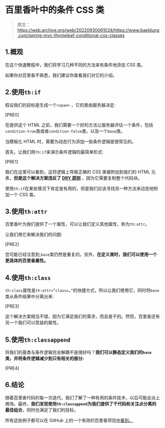 # 百里香叶中的条件 CSS 类

> 原文：<https://web.archive.org/web/20220930061024/https://www.baeldung.com/spring-mvc-thymeleaf-conditional-css-classes>

## 1.概观

在这个快速教程中，我们将学习几种不同的方法来有条件地添加 CSS 类。

如果你对百里香不熟悉，我们建议你查看我们对它的介绍。

## 2.使用`th:if`

假设我们的目标是生成一个`<span>` ，它的类由服务器决定:

[PRE0]

在提供这个 HTML 之前，我们需要一个好的方法让服务器评估一个条件，包括`condition-true`类或者`condition-false`类，以及一个`base`类。

当模板化 HTML 时，需要为动态行为添加一些条件逻辑是很常见的。

首先，让我们用`th:if`来演示条件逻辑的最简单形式:

[PRE1]

我们在这里可以看到，这将逻辑上导致正确的 CSS 类被附加到我们的 HTML 元素，**但是这个解决方案违反了 [DRY 原则](/web/20220926192146/https://www.baeldung.com/java-clean-code)** ，因为它需要复制整个代码块。

使用`th:if`在某些情况下肯定是有用的，但是我们应该寻找另一种方法来动态地附加一个 CSS 类。

## 3.使用`th:attr`

百里香叶为我们提供了一个属性，可以让我们定义其他属性，称为`th:attr`。

让我们用它来解决我们的问题:

[PRE2]

您可能已经注意到,`base`类仍然是重复的。另外，**在定义类时，我们可以使用一个更具体的百里香属性。**

## 4.使用`th:class`

`th:class`属性是`th:attr=”class=…”`的快捷方式，所以让我们使用它，同时将`base`类从条件结果中分离出来:

[PRE3]

这个解决方案相当不错，因为它满足我们的需求，而且是干的。然而，百里香还有另一个我们可以受益的属性。

## 5.使用`th:classappend`

将我们的基类与条件逻辑完全解耦不是很好吗？**我们可以静态定义我们的`base`类，并将条件逻辑减少到只有相关的部分:**

[PRE4]

## 6.结论

随着百里香代码的每一次迭代，我们了解了一种有用的条件技术，以后可能会派上用场。最终，**我们发现使用`th:classappend`为我们提供了干代码和关注点分离的最佳组合**，同时也满足了我们的目标。

所有这些例子都可以在 GitHub 上的一个有效的百里香项目[中看到。](https://web.archive.org/web/20220926192146/https://github.com/eugenp/tutorials/tree/master/spring-web-modules/spring-thymeleaf-3)